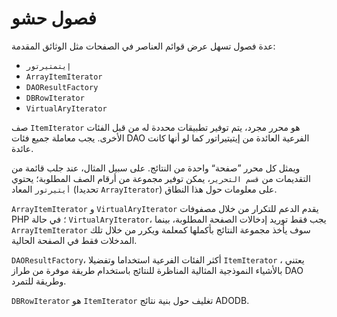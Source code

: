 # فصول حشو

عدة فصول تسهل عرض قوائم العناصر في الصفحات مثل الوثائق المقدمة:

- `إيتمتيرتور`
- `ArrayItemIterator`
- `DAOResultFactory`
- `DBRowIterator`
- `VirtualAryIterator`

صف `ItemIterator` هو محرر مجرد، يتم توفير تطبيقات محددة له من قبل الفئات الأخرى. يجب معاملة جميع فئات DAO الفرعية العائدة من إيتيتيراتور كما لو أنها كانت عائدة.

ويمثل كل محرر ”صفحة“ واحدة من النتائج. على سبيل المثال، عند جلب قائمة من التقديمات من `قسم التحرير`، يمكن توفير مجموعة من أرقام الصف المطلوبة؛ يحتوي `أيتيرتور` المعاد (تحديدا `ArrayIterator`) على معلومات حول هذا النطاق.

`ArrayItemIterator` و `VirtualAryIterator` يقدم الدعم للتكرار من خلال مصفوفات PHP ؛ في حالة `VirtualAryIterator`، يجب فقط توريد إدخالات الصفحة المطلوبة، بينما `ArrayItemIterator` سوف يأخذ مجموعة النتائج بأكملها كمعلمة ويكرر من خلال تلك المدخلات فقط في الصفحة الحالية.

`DAOResultFactory`، أكثر الفئات الفرعية استخداما وتفضيلا `ItemIterator` ، يعتني بالأشياء النموذجية المثالية المناظرة للنتائج باستخدام طريقة موفرة من طراز DAO وطريقة للتمرد.

`DBRowIterator` هو `ItemIterator` تغليف حول بنية نتائج ADODB.

